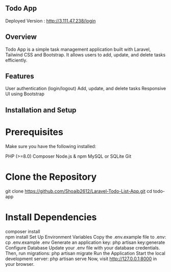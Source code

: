 ## Todo App 
Deployed Version : http://3.111.47.238/login

##  Overview

Todo App is a simple task management application built with Laravel, Tailwind CSS and Bootstrap. It allows users to add, update, and delete tasks efficiently.

##  Features

User authentication (login/logout)
Add, update, and delete tasks
Responsive UI using Bootstrap


##  Installation and Setup

#   Prerequisites

Make sure you have the following installed:

PHP (>=8.0)
Composer
Node.js & npm
MySQL or SQLite
Git

#   Clone the Repository

git clone https://github.com/Shoaib2612/Laravel-Todo-List-App.git
cd todo-app

#   Install Dependencies

composer install  
npm install
Set Up Environment Variables
Copy the .env.example file to .env:
cp .env.example .env
Generate an application key:
php artisan key:generate
Configure Database
Update your .env file with your database credentials. Then, run migrations:
php artisan migrate
Run the Application
Start the local development server:
php artisan serve
Now, visit http://127.0.0.1:8000 in your browser.

